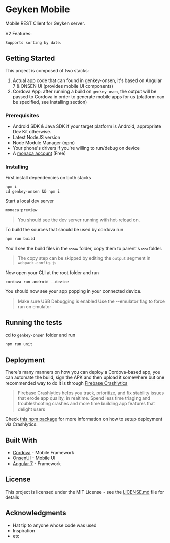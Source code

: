 # Geyken Mobile

Mobile REST Client for Geyken server.

V2 Features: 
```
Supports sorting by date.
```

## Getting Started

This project is composed of two stacks: 
1. Actual app code that can found in genkey-onsen, it's based on Angular 7 & ONSEN UI (provides mobile UI components)
2. Cordova App: after running a build on `genkey-osen`, the output will be passed to Cordova in order to generate mobile apps for us (platform can be specified, see Installing section)
### Prerequisites

- Android SDK & Java SDK if your target platform is Android, appropriate Dev Kit otherwise.
- Latest NodeJS version
- Node Module Manager (npm)
- Your phone's drivers if you're willing to run/debug on device 
- A [monaca account](https://monaca.mobi/en/signup/plan) (Free)

### Installing

First install dependencies on both stacks

```
npm i 
cd genkey-onsen && npm i
```

Start a local dev server 

```
monaca:preview
```
> You should see the dev server running with hot-reload on.

To build the sources that should be used by cordova run
```
npm run build
```
You'll see the build files in the `wwww` folder, copy them to parent's `www` folder.
> The copy step can be skipped by editing the `output` segment in `webpack.config.js`

Now open your CLI at the root folder and run 
```
cordova run android --device
```
You should now see your app popping in your connected device.
> Make sure USB Debugging is enabled
> Use the --emulator flag to force run on emulator

## Running the tests

cd to `genkey-onsen` folder and run

```
npm run unit
```



## Deployment
There's many manners on how you can deploy a Cordova-based app, you can automate the build, sign the APK and then upload it somewhere but one recommended way to do it is through [Firebase Crashlytics](https://try.crashlytics.com/)  
>Firebase Crashlytics helps you track, prioritize, and fix stability issues that erode app quality, in realtime. Spend less time triaging and troubleshooting crashes and more time building app features that delight users

Check [this npm package](https://www.npmjs.com/package/cordova-plugin-firebase-crashlytics) for more information on how to setup deployment via Crashlytics.
## Built With

* [Cordova](https://cordova.apache.org/) - Mobile Framework
* [OnsenUI](https://onsen.io/) - Mobile UI
* [Angular 7](https://angular.io/) - Framework

## License

This project is licensed under the MIT License - see the [LICENSE.md](LICENSE.md) file for details

## Acknowledgments

* Hat tip to anyone whose code was used
* Inspiration
* etc

